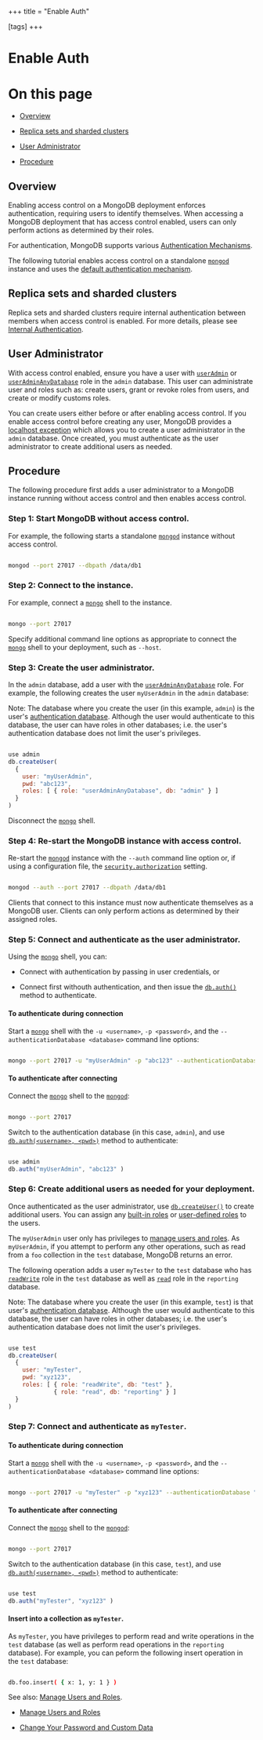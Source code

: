 +++
title = "Enable Auth"

[tags]
+++
# Enable Auth


# On this page

* [Overview](#overview) 

* [Replica sets and sharded clusters](#replica-sets-and-sharded-clusters) 

* [User Administrator](#user-administrator) 

* [Procedure](#procedure) 


## Overview

Enabling access control on a MongoDB deployment enforces
authentication, requiring users to identify themselves. When accessing
a MongoDB deployment that has access control enabled, users can only
perform actions as determined by their roles.

For authentication, MongoDB supports various
[Authentication Mechanisms](#).

The following tutorial enables access control on a standalone
[``mongod``](#bin.mongod) instance and uses the [default authentication
mechanism](#authentication-mechanism-default).


## Replica sets and sharded clusters

Replica sets and sharded clusters require internal authentication
between members when access control is enabled. For more details,
please see [Internal Authentication](#).


## User Administrator

With access control enabled, ensure you have a user with
[``userAdmin``](#userAdmin) or [``userAdminAnyDatabase``](#userAdminAnyDatabase) role in the
``admin`` database. This user can administrate user and roles such as:
create users, grant or revoke roles from users, and create or modify
customs roles.

You can create users either before or after enabling access control. If
you enable access control before creating any user, MongoDB provides a
[localhost exception](#localhost-exception) which allows you to
create a user administrator in the ``admin`` database. Once created,
you must authenticate as the user administrator to create additional
users as needed.


## Procedure

The following procedure first adds a user administrator to a MongoDB
instance running without access control and then enables access control.


### Step 1: Start MongoDB without access control.

For example, the following starts a standalone [``mongod``](#bin.mongod) instance
without access control.

```sh

mongod --port 27017 --dbpath /data/db1

```


### Step 2: Connect to the instance.

For example, connect a [``mongo``](#bin.mongo) shell to the instance.

```sh

mongo --port 27017

```

Specify additional command line options as appropriate to connect the
[``mongo``](#bin.mongo) shell to your deployment, such as ``--host``.


### Step 3: Create the user administrator.

In the ``admin`` database, add a user with the
[``userAdminAnyDatabase``](#userAdminAnyDatabase) role. For example, the following
creates the user ``myUserAdmin`` in the ``admin`` database:

Note: The database where you create the user (in this example, ``admin``) is the user's [authentication database](#user-authentication-database). Although the user would authenticate to this database, the user can have roles in other databases; i.e. the user's authentication database does not limit the user's privileges. 

```javascript

use admin
db.createUser(
  {
    user: "myUserAdmin",
    pwd: "abc123",
    roles: [ { role: "userAdminAnyDatabase", db: "admin" } ]
  }
)

```

Disconnect the [``mongo``](#bin.mongo) shell.


### Step 4: Re-start the MongoDB instance with access control.

Re-start the [``mongod``](#bin.mongod) instance with the ``--auth`` command
line option or, if using a configuration file, the
[``security.authorization``](#security.authorization) setting.

```sh

mongod --auth --port 27017 --dbpath /data/db1

```

Clients that connect to this instance must now authenticate
themselves as a MongoDB user. Clients can only perform actions as
determined by their assigned roles.


### Step 5: Connect and authenticate as the user administrator.

Using the [``mongo``](#bin.mongo) shell, you can:

* Connect with authentication by passing in user credentials, or 

* Connect first withouth authentication, and then issue the [``db.auth()``](#db.auth) method to authenticate. 


#### To authenticate during connection

Start a [``mongo``](#bin.mongo) shell with the ``-u <username>``, ``-p
<password>``, and the ``--authenticationDatabase <database>``
command line options:

```sh

mongo --port 27017 -u "myUserAdmin" -p "abc123" --authenticationDatabase "admin"

```


#### To authenticate after connecting

Connect the [``mongo``](#bin.mongo)
shell to the [``mongod``](#bin.mongod):

```sh

mongo --port 27017

```

Switch to the authentication database (in this case, ``admin``),
and use [``db.auth(<username>, <pwd>)``](#db.auth)
method to authenticate:

```javascript

use admin
db.auth("myUserAdmin", "abc123" )

```


### Step 6: Create additional users as needed for your deployment.

Once authenticated as the user administrator, use
[``db.createUser()``](#db.createUser) to create additional users. You can assign
any [built-in roles](#) or
[user-defined roles](#) to the
users.

The ``myUserAdmin`` user only has privileges to [manage users
and roles](#). As ``myUserAdmin``, if
you attempt to perform any other operations, such as read from a
``foo`` collection in the ``test`` database, MongoDB returns an error.

The following operation adds a user ``myTester`` to the ``test``
database who has [``readWrite``](#readWrite) role in the ``test``
database as well as [``read``](#read) role in the ``reporting``
database.

Note: The database where you create the user (in this example, ``test``) is that user's [authentication database](#user-authentication-database). Although the user would authenticate to this database, the user can have roles in other databases; i.e. the user's authentication database does not limit the user's privileges. 

```javascript

use test
db.createUser(
  {
    user: "myTester",
    pwd: "xyz123",
    roles: [ { role: "readWrite", db: "test" },
             { role: "read", db: "reporting" } ]
  }
)

```


### Step 7: Connect and authenticate as ``myTester``.


#### To authenticate during connection

Start a [``mongo``](#bin.mongo) shell with the ``-u <username>``, ``-p
<password>``, and the ``--authenticationDatabase <database>``
command line options:

```sh

mongo --port 27017 -u "myTester" -p "xyz123" --authenticationDatabase "test"

```


#### To authenticate after connecting

Connect the [``mongo``](#bin.mongo)
shell to the [``mongod``](#bin.mongod):

```sh

mongo --port 27017

```

Switch to the authentication database (in this case, ``test``),
and use [``db.auth(<username>, <pwd>)``](#db.auth)
method to authenticate:

```javascript

use test
db.auth("myTester", "xyz123" )

```


#### Insert into a collection as ``myTester``.

As ``myTester``, you have privileges to perform read and write
operations in the ``test`` database (as well as perform read
operations in the ``reporting`` database). For example, you can
peform the following insert operation in the ``test`` database:

```sh

db.foo.insert( { x: 1, y: 1 } )

```

See also: [Manage Users and Roles](#). 

* [Manage Users and Roles](#) 

* [Change Your Password and Custom Data](#) 
